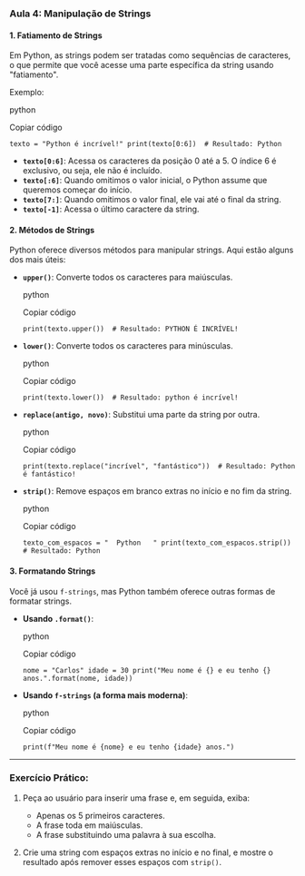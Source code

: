 ### Aula 4: Manipulação de Strings

#### 1. **Fatiamento de Strings**

Em Python, as strings podem ser tratadas como sequências de caracteres, o que permite que você acesse uma parte específica da string usando "fatiamento".

Exemplo:

python

Copiar código

`texto = "Python é incrível!" print(texto[0:6])  # Resultado: Python`

- **`texto[0:6]`**: Acessa os caracteres da posição 0 até a 5. O índice 6 é exclusivo, ou seja, ele não é incluído.
- **`texto[:6]`**: Quando omitimos o valor inicial, o Python assume que queremos começar do início.
- **`texto[7:]`**: Quando omitimos o valor final, ele vai até o final da string.
- **`texto[-1]`**: Acessa o último caractere da string.

#### 2. **Métodos de Strings**

Python oferece diversos métodos para manipular strings. Aqui estão alguns dos mais úteis:

- **`upper()`**: Converte todos os caracteres para maiúsculas.
    
    python
    
    Copiar código
    
    `print(texto.upper())  # Resultado: PYTHON É INCRÍVEL!`
    
- **`lower()`**: Converte todos os caracteres para minúsculas.
    
    python
    
    Copiar código
    
    `print(texto.lower())  # Resultado: python é incrível!`
    
- **`replace(antigo, novo)`**: Substitui uma parte da string por outra.
    
    python
    
    Copiar código
    
    `print(texto.replace("incrível", "fantástico"))  # Resultado: Python é fantástico!`
    
- **`strip()`**: Remove espaços em branco extras no início e no fim da string.
    
    python
    
    Copiar código
    
    `texto_com_espacos = "  Python   " print(texto_com_espacos.strip())  # Resultado: Python`
    

#### 3. **Formatando Strings**

Você já usou `f-strings`, mas Python também oferece outras formas de formatar strings.

- **Usando `.format()`**:
    
    python
    
    Copiar código
    
    `nome = "Carlos" idade = 30 print("Meu nome é {} e eu tenho {} anos.".format(nome, idade))`
    
- **Usando `f-strings` (a forma mais moderna)**:
    
    python
    
    Copiar código
    
    `print(f"Meu nome é {nome} e eu tenho {idade} anos.")`
    

---

### Exercício Prático:

1. Peça ao usuário para inserir uma frase e, em seguida, exiba:
    
    - Apenas os 5 primeiros caracteres.
    - A frase toda em maiúsculas.
    - A frase substituindo uma palavra à sua escolha.
2. Crie uma string com espaços extras no início e no final, e mostre o resultado após remover esses espaços com `strip()`. 